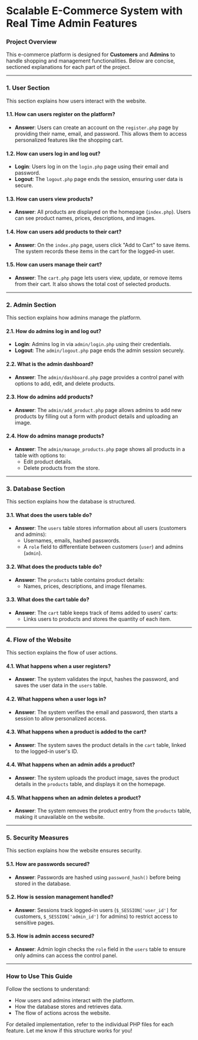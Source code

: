 # Scalable E-Commerce System with Real Time Admin Features

### **Project Overview**
This e-commerce platform is designed for **Customers** and **Admins** to handle shopping and management functionalities. Below are concise, sectioned explanations for each part of the project.

---

### **1. User Section**
This section explains how users interact with the website.

#### **1.1. How can users register on the platform?**
- **Answer**: Users can create an account on the `register.php` page by providing their name, email, and password. This allows them to access personalized features like the shopping cart.

#### **1.2. How can users log in and log out?**
- **Login**: Users log in on the `login.php` page using their email and password.
- **Logout**: The `logout.php` page ends the session, ensuring user data is secure.

#### **1.3. How can users view products?**
- **Answer**: All products are displayed on the homepage (`index.php`). Users can see product names, prices, descriptions, and images.

#### **1.4. How can users add products to their cart?**
- **Answer**: On the `index.php` page, users click "Add to Cart" to save items. The system records these items in the cart for the logged-in user.

#### **1.5. How can users manage their cart?**
- **Answer**: The `cart.php` page lets users view, update, or remove items from their cart. It also shows the total cost of selected products.

---

### **2. Admin Section**
This section explains how admins manage the platform.

#### **2.1. How do admins log in and log out?**
- **Login**: Admins log in via `admin/login.php` using their credentials.
- **Logout**: The `admin/logout.php` page ends the admin session securely.

#### **2.2. What is the admin dashboard?**
- **Answer**: The `admin/dashboard.php` page provides a control panel with options to add, edit, and delete products.

#### **2.3. How do admins add products?**
- **Answer**: The `admin/add_product.php` page allows admins to add new products by filling out a form with product details and uploading an image.

#### **2.4. How do admins manage products?**
- **Answer**: The `admin/manage_products.php` page shows all products in a table with options to:
  - Edit product details.
  - Delete products from the store.

---

### **3. Database Section**
This section explains how the database is structured.

#### **3.1. What does the users table do?**
- **Answer**: The `users` table stores information about all users (customers and admins):
  - Usernames, emails, hashed passwords.
  - A `role` field to differentiate between customers (`user`) and admins (`admin`).

#### **3.2. What does the products table do?**
- **Answer**: The `products` table contains product details:
  - Names, prices, descriptions, and image filenames.

#### **3.3. What does the cart table do?**
- **Answer**: The `cart` table keeps track of items added to users' carts:
  - Links users to products and stores the quantity of each item.

---

### **4. Flow of the Website**
This section explains the flow of user actions.

#### **4.1. What happens when a user registers?**
- **Answer**: The system validates the input, hashes the password, and saves the user data in the `users` table.

#### **4.2. What happens when a user logs in?**
- **Answer**: The system verifies the email and password, then starts a session to allow personalized access.

#### **4.3. What happens when a product is added to the cart?**
- **Answer**: The system saves the product details in the `cart` table, linked to the logged-in user's ID.

#### **4.4. What happens when an admin adds a product?**
- **Answer**: The system uploads the product image, saves the product details in the `products` table, and displays it on the homepage.

#### **4.5. What happens when an admin deletes a product?**
- **Answer**: The system removes the product entry from the `products` table, making it unavailable on the website.

---

### **5. Security Measures**
This section explains how the website ensures security.

#### **5.1. How are passwords secured?**
- **Answer**: Passwords are hashed using `password_hash()` before being stored in the database.

#### **5.2. How is session management handled?**
- **Answer**: Sessions track logged-in users (`$_SESSION['user_id']` for customers, `$_SESSION['admin_id']` for admins) to restrict access to sensitive pages.

#### **5.3. How is admin access secured?**
- **Answer**: Admin login checks the `role` field in the `users` table to ensure only admins can access the control panel.

---

### How to Use This Guide
Follow the sections to understand:
- How users and admins interact with the platform.
- How the database stores and retrieves data.
- The flow of actions across the website.

For detailed implementation, refer to the individual PHP files for each feature. Let me know if this structure works for you!

